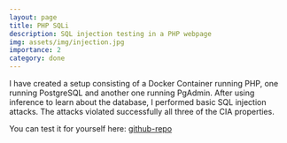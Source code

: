 ```yaml
---
layout: page
title: PHP SQLi
description: SQL injection testing in a PHP webpage
img: assets/img/injection.jpg
importance: 2
category: done
---
```


I have created a setup consisting of a Docker Container running PHP, one running PostgreSQL and another one running PgAdmin.
After using inference to learn about the database, I performed basic SQL injection attacks.
The attacks violated successfully all three of the CIA properties.

You can test it for yourself here: [github-repo](https://github.com/cristiandiiorio/php-SQLi-pentesting)